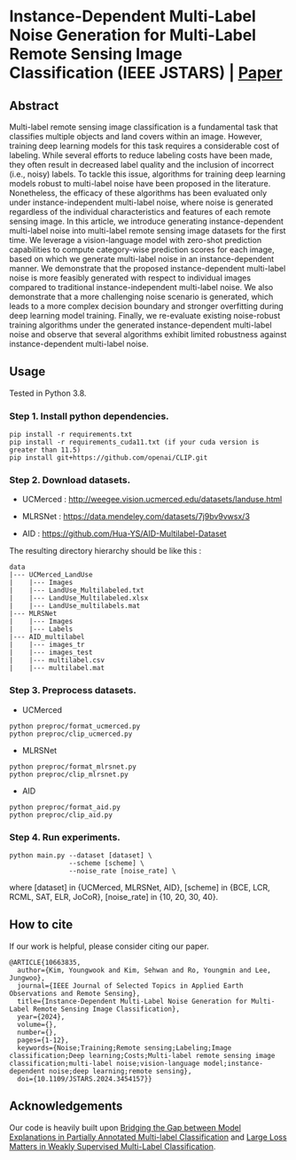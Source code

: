 # Instance-Dependent Multi-Label Noise Generation for Multi-Label Remote Sensing Image Classification (IEEE JSTARS) | [Paper](https://ieeexplore.ieee.org/document/10663835)

## Abstract

Multi-label remote sensing image classification is a fundamental task that classifies multiple objects and land covers within an image. However, training deep learning models for this task requires a considerable cost of labeling. While several efforts to reduce labeling costs have been made, they often result in decreased label quality and the inclusion of incorrect (i.e., noisy) labels. To tackle this issue, algorithms for training deep learning models robust to multi-label noise have been proposed in the literature. Nonetheless, the efficacy of these algorithms has been evaluated only under instance-independent multi-label noise, where noise is generated regardless of the individual characteristics and features of each remote sensing image.
In this article, we introduce generating instance-dependent multi-label noise into multi-label remote sensing image datasets for the first time. We leverage a vision-language model with zero-shot prediction capabilities to compute category-wise prediction scores for each image, based on which we generate multi-label noise in an instance-dependent manner. We demonstrate that the proposed instance-dependent multi-label noise is more feasibly generated with respect to individual images compared to traditional instance-independent multi-label noise. We also demonstrate that a more challenging noise scenario is generated, which leads to a more complex decision boundary and stronger overfitting during deep learning model training. Finally, we re-evaluate existing noise-robust training algorithms under the generated instance-dependent multi-label noise and observe that several algorithms exhibit limited robustness against instance-dependent multi-label noise.

## Usage

Tested in Python 3.8.

### Step 1. Install python dependencies.
```
pip install -r requirements.txt
pip install -r requirements_cuda11.txt (if your cuda version is greater than 11.5)
pip install git+https://github.com/openai/CLIP.git
```

### Step 2. Download datasets.

- UCMerced : http://weegee.vision.ucmerced.edu/datasets/landuse.html

- MLRSNet : https://data.mendeley.com/datasets/7j9bv9vwsx/3

- AID : https://github.com/Hua-YS/AID-Multilabel-Dataset

The resulting directory hierarchy should be like this : 

```
data
|--- UCMerced_LandUse
|    |--- Images
|    |--- LandUse_Multilabeled.txt
|    |--- LandUse_Multilabeled.xlsx
|    |--- LandUse_multilabels.mat
|--- MLRSNet
|    |--- Images
|    |--- Labels
|--- AID_multilabel
|    |--- images_tr
|    |--- images_test
|    |--- multilabel.csv
|    |--- multilabel.mat
```

### Step 3. Preprocess datasets.

- UCMerced
```
python preproc/format_ucmerced.py
python preproc/clip_ucmerced.py
```

- MLRSNet
```
python preproc/format_mlrsnet.py
python preproc/clip_mlrsnet.py
```

- AID
```
python preproc/format_aid.py
python preproc/clip_aid.py
```

### Step 4. Run experiments.
```
python main.py --dataset [dataset] \
               --scheme [scheme] \
               --noise_rate [noise_rate] \
```
where [dataset] in {UCMerced, MLRSNet, AID}, [scheme] in {BCE, LCR, RCML, SAT, ELR, JoCoR}, [noise_rate] in {10, 20, 30, 40}.

## How to cite
If our work is helpful, please consider citing our paper.
```
@ARTICLE{10663835,
  author={Kim, Youngwook and Kim, Sehwan and Ro, Youngmin and Lee, Jungwoo},
  journal={IEEE Journal of Selected Topics in Applied Earth Observations and Remote Sensing}, 
  title={Instance-Dependent Multi-Label Noise Generation for Multi-Label Remote Sensing Image Classification}, 
  year={2024},
  volume={},
  number={},
  pages={1-12},
  keywords={Noise;Training;Remote sensing;Labeling;Image classification;Deep learning;Costs;Multi-label remote sensing image classification;multi-label noise;vision-language model;instance-dependent noise;deep learning;remote sensing},
  doi={10.1109/JSTARS.2024.3454157}}
```

## Acknowledgements
Our code is heavily built upon [Bridging the Gap between Model Explanations in Partially Annotated Multi-label Classification](https://github.com/youngwk/BridgeGapExplanationPAMC) and [Large Loss Matters in Weakly Supervised Multi-Label Classification](https://github.com/snucml/LargeLossMatters).